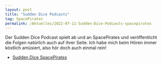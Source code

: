 ```yaml
---
layout: post
title: "Sudden Dice Podcasts"
tag: SpacePirates
permalink: /Aktuelles/2022-07-11-Sudden-Dice-Podcasts-spacepirates
---
```


Der Sudden Dice Podcast spielt ab und an SpacePirates und veröffentlicht die
Folgen natürlich auch auf ihrer Seite. Ich habe mich beim Hören immer
köstlich amüsiert, also hör doch auch einmal rein!

- [Sudden Dice SpacePirates](https://suddendice.de/gmscreen/podcasts/space-pirates/)
